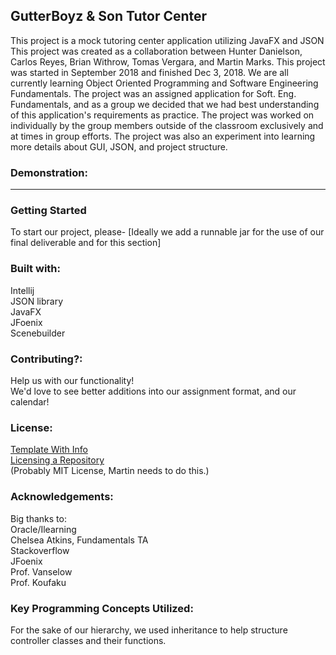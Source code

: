 ## GutterBoyz & Son Tutor Center
This project is a mock tutoring center application utilizing JavaFX and JSON
This project was created as a collaboration between Hunter Danielson, Carlos Reyes, Brian Withrow, Tomas Vergara, and Martin Marks.
This project was started in September 2018 and finished Dec 3, 2018. We are all currently learning Object Oriented Programming and Software Engineering Fundamentals.
The project was an assigned application for Soft. Eng. Fundamentals, and as a group we decided that we had best understanding of this application's requirements as practice.
The project was worked on individually by the group members outside of the classroom exclusively and at times in group efforts.
The project was also an experiment into learning more details about GUI, JSON, and project structure.

### Demonstration:
-----

### Getting Started
To start our project, please-
[Ideally we add a runnable jar for the use of our final deliverable and for this section]

### Built with:
Intellij  
JSON library  
JavaFX  
JFoenix  
Scenebuilder

### Contributing?:
Help us with our functionality!  
We'd love to see better additions into our assignment format, and our calendar!

### License:
[Template With Info](https://github.com/PV-COP/PV-README-TEMPLATE/blob/master/TemplateWithInfo.md)  
[Licensing a Repository](https://help.github.com/articles/licensing-a-repository/)  
(Probably MIT License, Martin needs to do this.)

### Acknowledgements:
Big thanks to:  
Oracle/Ilearning  
Chelsea Atkins, Fundamentals TA  
Stackoverflow  
JFoenix  
Prof. Vanselow  
Prof. Koufaku  

### Key Programming Concepts Utilized:
For the sake of our hierarchy, we used inheritance to help structure controller classes and their functions.  
